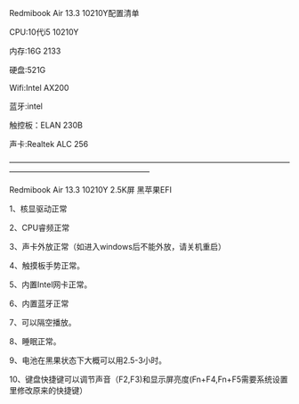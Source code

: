 Redmibook Air 13.3 10210Y配置清单

CPU:10代i5 10210Y

内存:16G 2133

硬盘:521G 

Wifi:Intel AX200

蓝牙:intel

触控板：ELAN 230B

声卡:Realtek ALC 256

——————————————————————————————————————————————————————



Redmibook Air 13.3 10210Y 2.5K屏 黑苹果EFI

1、核显驱动正常

2、CPU睿频正常

3、声卡外放正常（如进入windows后不能外放，请关机重启）

4、触摸板手势正常。

5、内置Intel网卡正常。

6、内置蓝牙正常

7、可以隔空播放。

8、睡眠正常。

9、电池在黑果状态下大概可以用2.5-3小时。

10、键盘快捷键可以调节声音（F2,F3)和显示屏亮度(Fn+F4,Fn+F5需要系统设置里修改原来的快捷键）
